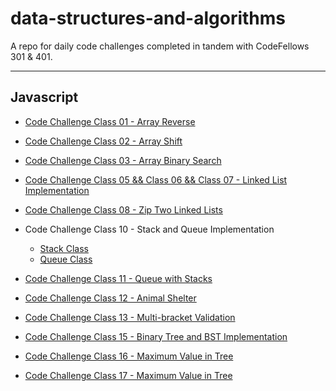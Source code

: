# data-structures-and-algorithms

A repo for daily code challenges completed in tandem with CodeFellows 301 & 401.

---

## Javascript

* [Code Challenge Class 01 - Array Reverse](javascript/challenges/arrayReverse/array-reverse.js)

* [Code Challenge Class 02 - Array Shift](javascript/challenges/arrayShift/array-shift.js)

* [Code Challenge Class 03 - Array Binary Search](javascript/challenges/arrayBinarySearch/array-binary-search.js)

* [Code Challenge Class 05 && Class 06 && Class 07 - Linked List Implementation](javascript/data-structures/linkedList/linked-list.js)

* [Code Challenge Class 08 - Zip Two Linked Lists](/javascript/challenges/LLZip/ll-zip.js)

* Code Challenge Class 10 - Stack and Queue Implementation 
  - [Stack Class](javascript/data-structures/stacksAndQueues/stacks.js)
  - [Queue Class](javascript/data-structures/stacksAndQueues/queues.js)

* [Code Challenge Class 11 - Queue with Stacks](javascript/challenges/queueWithStacks/queue-with-stacks.js)

* [Code Challenge Class 12 - Animal Shelter](javascript/challenges/fifoAnimalShelter/fifo-animal-shelter.js)

* [Code Challenge Class 13 - Multi-bracket Validation](javascript/challenges/multiBracketValidation/multi-bracket-validation.js)

* [Code Challenge Class 15 - Binary Tree and BST Implementation](javascript/data-structures/tree/tree.js)

* [Code Challenge Class 16 - Maximum Value in Tree](javascript/challenges/findMaxValue/findMaxValue.js)

* [Code Challenge Class 17 - Maximum Value in Tree](javascript/challenges/fizzBuzzTree/fizz-buzz-tree.js)
